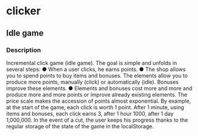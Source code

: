 # clicker
## Idle game

### Description

Incremental click game (idle game). The goal is simple and unfolds
in several steps:
● When a user clicks, he earns points.
● The shop allows you to spend points to buy
items and bonuses.
The elements allow you to produce more points, manually (click) or automatically (idle). Bonuses improve these elements.
● Elements and bonuses cost more and more and produce more and more points or improve already existing elements.
The price scale makes the accession of points almost exponential. By
example, at the start of the game, each click is worth 1 point.
After 1 minute, using items and bonuses, each click earns 3, after 1 hour 1000, after 1 day 1,000,000.
In the event of a cut, the user keeps his progress thanks to the regular storage of the state of the game in the localStorage.
